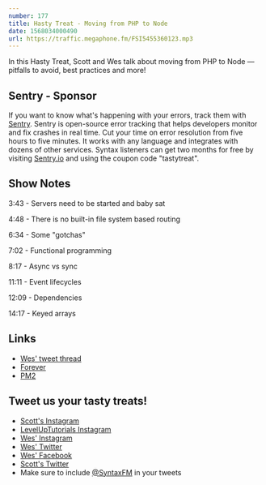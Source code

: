 ```yaml
---
number: 177
title: Hasty Treat - Moving from PHP to Node
date: 1568034000490
url: https://traffic.megaphone.fm/FSI5455360123.mp3
---
```


In this Hasty Treat, Scott and Wes talk about moving from PHP to Node — pitfalls to avoid, best practices and more!

## Sentry - Sponsor
If you want to know what's happening with your errors, track them with [Sentry](https://sentry.io/). Sentry is open-source error tracking that helps developers monitor and fix crashes in real time. Cut your time on error resolution from five hours to five minutes. It works with any language and integrates with dozens of other services. Syntax listeners can get two months for free by visiting [Sentry.io](https://sentry.io/) and using the coupon code "tastytreat".

## Show Notes

3:43 - Servers need to be started and baby sat

4:48 - There is no built-in file system based routing

6:34 - Some "gotchas"

7:02 - Functional programming

8:17 - Async vs sync

11:11 - Event lifecycles

12:09 - Dependencies

14:17 - Keyed arrays

## Links
* [Wes' tweet thread](https://twitter.com/wesbos/status/1166355311126634496)
* [Forever](https://www.npmjs.com/package/forever)
* [PM2](http://pm2.keymetrics.io/)

## Tweet us your tasty treats!
* [Scott's Instagram](https://www.instagram.com/stolinski/)
* [LevelUpTutorials Instagram](https://www.instagram.com/LevelUpTutorials/)
* [Wes' Instagram](https://www.instagram.com/wesbos/)
* [Wes' Twitter](https://twitter.com/wesbos)
* [Wes' Facebook](https://www.facebook.com/wesbos.developer)
* [Scott's Twitter](https://twitter.com/stolinski)
* Make sure to include [@SyntaxFM](https://twitter.com/SyntaxFM) in your tweets